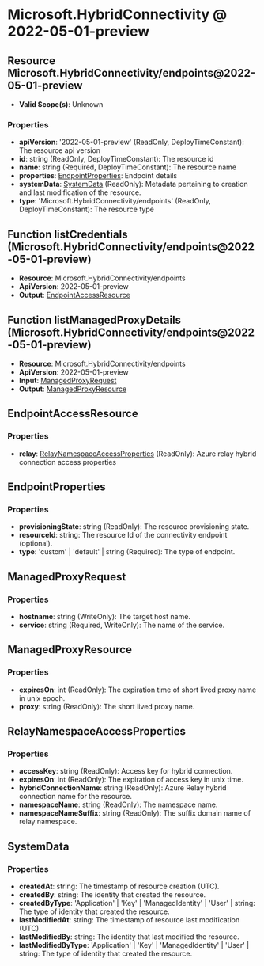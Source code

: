 # Microsoft.HybridConnectivity @ 2022-05-01-preview

## Resource Microsoft.HybridConnectivity/endpoints@2022-05-01-preview
* **Valid Scope(s)**: Unknown
### Properties
* **apiVersion**: '2022-05-01-preview' (ReadOnly, DeployTimeConstant): The resource api version
* **id**: string (ReadOnly, DeployTimeConstant): The resource id
* **name**: string (Required, DeployTimeConstant): The resource name
* **properties**: [EndpointProperties](#endpointproperties): Endpoint details
* **systemData**: [SystemData](#systemdata) (ReadOnly): Metadata pertaining to creation and last modification of the resource.
* **type**: 'Microsoft.HybridConnectivity/endpoints' (ReadOnly, DeployTimeConstant): The resource type

## Function listCredentials (Microsoft.HybridConnectivity/endpoints@2022-05-01-preview)
* **Resource**: Microsoft.HybridConnectivity/endpoints
* **ApiVersion**: 2022-05-01-preview
* **Output**: [EndpointAccessResource](#endpointaccessresource)

## Function listManagedProxyDetails (Microsoft.HybridConnectivity/endpoints@2022-05-01-preview)
* **Resource**: Microsoft.HybridConnectivity/endpoints
* **ApiVersion**: 2022-05-01-preview
* **Input**: [ManagedProxyRequest](#managedproxyrequest)
* **Output**: [ManagedProxyResource](#managedproxyresource)

## EndpointAccessResource
### Properties
* **relay**: [RelayNamespaceAccessProperties](#relaynamespaceaccessproperties) (ReadOnly): Azure relay hybrid connection access properties

## EndpointProperties
### Properties
* **provisioningState**: string (ReadOnly): The resource provisioning state.
* **resourceId**: string: The resource Id of the connectivity endpoint (optional).
* **type**: 'custom' | 'default' | string (Required): The type of endpoint.

## ManagedProxyRequest
### Properties
* **hostname**: string (WriteOnly): The target host name.
* **service**: string (Required, WriteOnly): The name of the service.

## ManagedProxyResource
### Properties
* **expiresOn**: int (ReadOnly): The expiration time of short lived proxy name in unix epoch.
* **proxy**: string (ReadOnly): The short lived proxy name.

## RelayNamespaceAccessProperties
### Properties
* **accessKey**: string (ReadOnly): Access key for hybrid connection.
* **expiresOn**: int (ReadOnly): The expiration of access key in unix time.
* **hybridConnectionName**: string (ReadOnly): Azure Relay hybrid connection name for the resource.
* **namespaceName**: string (ReadOnly): The namespace name.
* **namespaceNameSuffix**: string (ReadOnly): The suffix domain name of relay namespace.

## SystemData
### Properties
* **createdAt**: string: The timestamp of resource creation (UTC).
* **createdBy**: string: The identity that created the resource.
* **createdByType**: 'Application' | 'Key' | 'ManagedIdentity' | 'User' | string: The type of identity that created the resource.
* **lastModifiedAt**: string: The timestamp of resource last modification (UTC)
* **lastModifiedBy**: string: The identity that last modified the resource.
* **lastModifiedByType**: 'Application' | 'Key' | 'ManagedIdentity' | 'User' | string: The type of identity that created the resource.

